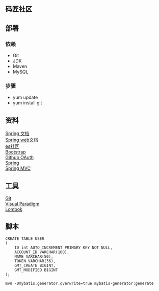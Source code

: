 ## 码匠社区

## 部署
### 依赖
- Git
- JDK
- Maven
- MySQL
### 步骤
- yum update
- yum install git


## 资料
[Spring 文档](https://spring.io/guides)  
[Spring web文档](https://spring.io/guides/gs/serving-web-content/)  
[es社区](https://elasticsearch.cn/explore/)  
[Bootstrap](https://v3.bootcss.com/getting-starte)   
[Github OAuth](https://developer.github.com/apps/)  
[Spring](https://docs.spring.io/spring-boot/docs/2.0.0.RC1/reference/htmlsingle/#boot-features-embedded-database-support)  
[Spring MVC](https://docs.spring.io/spring/docs/5.0.3.RELEASE/spring-framework-reference/web.html#mvc-handlermapping-interceptor)  

## 工具
[Git](https://www.git-scm.com/download)  
[Visual Paradigm](https://www.visual-paradigm.com/cn/)  
[Lombok](https://projectlombok.org/features/all)

## 脚本
```$sql
CREATE TABLE USER
(
    ID int AUTO_INCREMENT PRIMARY KEY NOT NULL,
    ACCOUNT_ID VARCHAR(100),
    NAME VARCHAR(50),
    TOKEN VARCHAR(36),
    GMT_CREATE BIGINT,
    GMT_MODIFIED BIGINT
);
```
```$mvn
mvn -Dmybatis.generator.overwrite=true mybatis-generator:generate
```